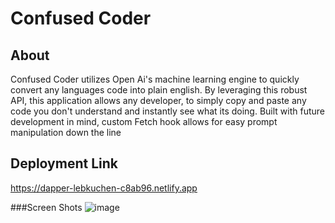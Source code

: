 # Confused Coder

## About
Confused Coder utilizes Open Ai's machine learning engine to quickly convert any languages code into plain english.
By leveraging this robust API, this application allows any developer, to simply <span className="accentText font-weight-bold"> copy and paste </span> any code you don't understand and instantly see what its doing.
Built with future development in mind, custom Fetch hook allows for easy prompt manipulation down the line

## Deployment Link
https://dapper-lebkuchen-c8ab96.netlify.app

###Screen Shots
![image](https://user-images.githubusercontent.com/90432404/169724024-48fafff0-946c-46b6-943e-e36c69815f63.png)

